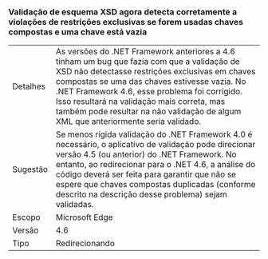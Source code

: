 ### <a name="xsd-schema-validation-now-correctly-detects-violations-of-unique-constraints-if-compound-keys-are-used-and-one-key-is-empty"></a>Validação de esquema XSD agora detecta corretamente a violações de restrições exclusivas se forem usadas chaves compostas e uma chave está vazia

|   |   |
|---|---|
|Detalhes|As versões do .NET Framework anteriores a 4.6 tinham um bug que fazia com que a validação de XSD não detectasse restrições exclusivas em chaves compostas se uma das chaves estivesse vazia. No .NET Framework 4.6, esse problema foi corrigido. Isso resultará na validação mais correta, mas também pode resultar na não validação de algum XML que anteriormente seria validado.|
|Sugestão|Se menos rígida validação do .NET Framework 4.0 é necessário, o aplicativo de validação pode direcionar versão 4.5 (ou anterior) do .NET Framework. No entanto, ao redirecionar para o .NET 4.6, a análise do código deverá ser feita para garantir que não se espere que chaves compostas duplicadas (conforme descrito na descrição desse problema) sejam validadas.|
|Escopo|Microsoft Edge|
|Versão|4.6|
|Tipo|Redirecionando|

